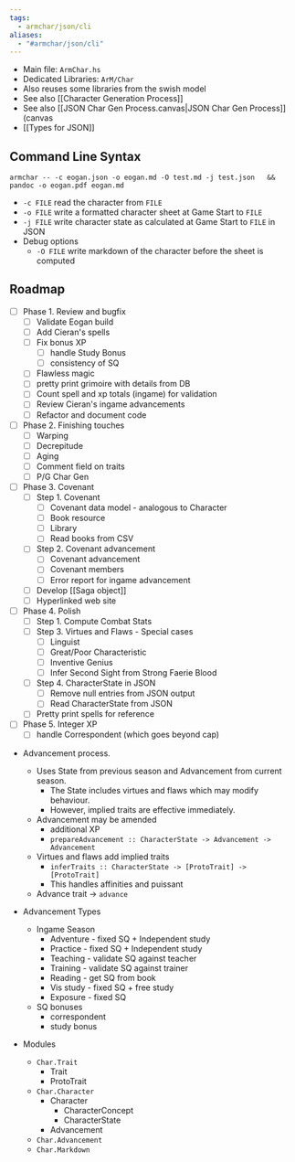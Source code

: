 ```yaml
---
tags:
  - armchar/json/cli
aliases:
  - "#armchar/json/cli"
---
```

+ Main file: `ArmChar.hs`
+ Dedicated Libraries: `ArM/Char`
+ Also reuses some libraries from the swish model
+ See also [[Character Generation Process]]
+ See also [[JSON Char Gen Process.canvas|JSON Char Gen Process]] (canvas
+ [[Types for JSON]]


## Command Line Syntax

```
armchar -- -c eogan.json -o eogan.md -O test.md -j test.json   && pandoc -o eogan.pdf eogan.md  
```

+ `-c FILE` read the character from `FILE`
+ `-o FILE` write a formatted character sheet at Game Start to `FILE`
+ `-j FILE` write character state as calculated at Game Start to `FILE` in JSON
+ Debug options
	+ `-O FILE` write markdown of the character before the sheet is computed

## Roadmap

+ [ ] Phase 1. Review and bugfix
	+ [ ] Validate Eogan build
	+ [ ] Add Cieran's spells
	+ [ ] Fix bonus XP
		+ [ ] handle Study Bonus
		+ [ ] consistency of SQ
	+ [ ] Flawless magic
	+ [ ] pretty print grimoire with details from DB
	+ [ ] Count spell and xp totals (ingame) for validation
	+ [ ] Review Cieran's ingame advancements
	+ [ ] Refactor and document code
+ [ ] Phase 2.  Finishing touches
	+ [ ] Warping
	+ [ ] Decrepitude
	+ [ ] Aging
	+ [ ] Comment field on traits
	+ [ ]  P/G Char Gen
+ [ ] Phase 3. Covenant
	+ [ ] Step 1. Covenant
		+ [ ] Covenant data model - analogous to Character
		+ [ ] Book resource
		+ [ ] Library
		+ [ ] Read books from CSV
	+ [ ] Step 2. Covenant advancement
		+ [ ] Covenant advancement
		+ [ ] Covenant members
		+ [ ] Error report for ingame advancement
	+ [ ] Develop [[Saga object]]
	+ [ ] Hyperlinked web site
+ [ ] Phase 4. Polish
	+ [ ] Step 1. Compute Combat Stats
	+ [ ] Step 3. Virtues and Flaws - Special cases
		+ [ ] Linguist
		+ [ ] Great/Poor Characteristic
		+ [ ] Inventive Genius
		+ [ ] Infer Second Sight from Strong Faerie Blood
	+ [ ] Step 4.  CharacterState in JSON
		+ [ ] Remove null entries from JSON output
		+ [ ] Read CharacterState from JSON
	+ [ ] Pretty print spells for reference
+ [ ] Phase 5. Integer XP
	+ [ ] handle Correspondent (which goes beyond cap)

+ Advancement process.
    + Uses State from previous season and Advancement from current season.
        + The State includes virtues and flaws which may modify behaviour.
        + However, implied traits are effective immediately.
    + Advancement may be amended
        + additional XP
        + `prepareAdvancement :: CharacterState -> Advancement -> Advancement`
    + Virtues and flaws add implied traits
        + `inferTraits :: CharacterState -> [ProtoTrait] -> [ProtoTrait]`
        + This handles affinities and puissant
    + Advance trait $\to$  `advance`
+ Advancement Types
	+ Ingame Season
		+ Adventure - fixed SQ + Independent study
		+ Practice - fixed SQ + Independent study
		+ Teaching - validate SQ against teacher
		+ Training - validate SQ against trainer
		+ Reading - get SQ from book
		+ Vis study - fixed SQ + free study
		+ Exposure - fixed SQ
	+ SQ bonuses
		+ correspondent
		+ study bonus
	 
       
+ Modules
	+ `Char.Trait`
		+ Trait
		+ ProtoTrait
	+ `Char.Character`
		+ Character
			+ CharacterConcept
			+ CharacterState
		+ Advancement
	+ `Char.Advancement`
	+ `Char.Markdown`
